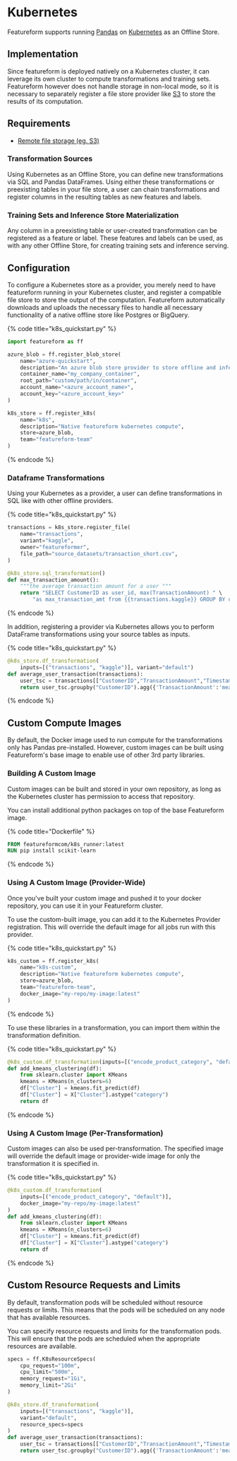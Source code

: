 # Kubernetes

Featureform supports running [Pandas](https://pandas.pydata.org/) on [Kubernetes](https://kubernetes.io/) as an Offline Store.

## Implementation <a href="#implementation" id="implementation"></a>

Since featureform is deployed natively on a Kubernetes cluster, it can leverage its own cluster to compute transformations and training sets. Featureform however does not handle storage in non-local mode, so it is necessary to separately register a file store provider like [S3](s3.md) to store the results of its computation.

## Requirements

* [Remote file storage (eg. S3)](object-and-file-stores)

### Transformation Sources

Using Kubernetes as an Offline Store, you can define new transformations via SQL and Pandas DataFrames. Using either these transformations or preexisting tables in your file store, a user can chain transformations and register columns in the resulting tables as new features and labels.

### Training Sets and Inference Store Materialization

Any column in a preexisting table or user-created transformation can be registered as a feature or label. These features and labels can be used, as with any other Offline Store, for creating training sets and inference serving.

## Configuration <a href="#configuration" id="configuration"></a>

To configure a Kubernetes store as a provider, you merely need to have featureform running in your Kubernetes cluster, and register a compatible file store to store the output of the computation. Featureform automatically downloads and uploads the necessary files to handle all necessary functionality of a native offline store like Postgres or BigQuery.

{% code title="k8s_quickstart.py" %}

```python
import featureform as ff

azure_blob = ff.register_blob_store(
    name="azure-quickstart",
    description="An azure blob store provider to store offline and inference data", # Optional
    container_name="my_company_container",
    root_path="custom/path/in/container",
    account_name="<azure_account_name>",
    account_key="<azure_account_key>"
)

k8s_store = ff.register_k8s(
    name="k8s",
    description="Native featureform kubernetes compute",
    store=azure_blob,
    team="featureform-team"
)
```

{% endcode %}

### Dataframe Transformations

Using your Kubernetes as a provider, a user can define transformations in SQL like with other offline providers.

{% code title="k8s_quickstart.py" %}

```python
transactions = k8s_store.register_file(
    name="transactions",
    variant="kaggle",
    owner="featureformer",
    file_path="source_datasets/transaction_short.csv",
)

@k8s_store.sql_transformation()
def max_transaction_amount():
    """the average transaction amount for a user """
    return "SELECT CustomerID as user_id, max(TransactionAmount) " \
        "as max_transaction_amt from {{transactions.kaggle}} GROUP BY user_id"
```

{% endcode %}

In addition, registering a provider via Kubernetes allows you to perform DataFrame transformations using your source tables as inputs.

{% code title="k8s_quickstart.py" %}

```python
@k8s_store.df_transformation(
    inputs=[("transactions", "kaggle")], variant="default")
def average_user_transaction(transactions):
    user_tsc = transactions[["CustomerID","TransactionAmount","Timestamp"]]
    return user_tsc.groupby("CustomerID").agg({'TransactionAmount':'mean','Timestamp':'max'})
```

{% endcode %}

## Custom Compute Images

By default, the Docker image used to run compute for the transformations only has Pandas pre-installed. However, custom images can be built using Featureform's base image to enable use of other 3rd party libraries.

### Building A Custom Image

Custom images can be built and stored in your own repository, as long as the Kubernetes cluster has permission to access
that repository.

You can install additional python packages on top of the base Featureform image.

{% code title="Dockerfile" %}

```dockerfile
FROM featureformcom/k8s_runner:latest
RUN pip install scikit-learn
```

{% endcode %}

### Using A Custom Image (Provider-Wide)

Once you've built your custom image and pushed it to your docker repository, you can use it in your Featureform cluster.

To use the custom-built image, you can add it to the Kubernetes Provider registration. This will override the default image for all jobs run with this provider.

{% code title="k8s_quickstart.py" %}

```python
k8s_custom = ff.register_k8s(
    name="k8s-custom",
    description="Native featureform kubernetes compute",
    store=azure_blob,
    team="featureform-team",
    docker_image="my-repo/my-image:latest"
)
```

{% endcode %}

To use these libraries in a transformation, you can import them within the transformation definition.

{% code title="k8s_quickstart.py" %}

```python
@k8s_custom.df_transformation(inputs=[("encode_product_category", "default")])
def add_kmeans_clustering(df):
    from sklearn.cluster import KMeans
    kmeans = KMeans(n_clusters=6)
    df["Cluster"] = kmeans.fit_predict(df)
    df["Cluster"] = X["Cluster"].astype("category")
    return df
```

{% endcode %}

### Using A Custom Image (Per-Transformation)

Custom images can also be used per-transformation. The specified image will override the default image or provider-wide
image for only the transformation it is specified in.

{% code title="k8s_quickstart.py" %}

```python
@k8s_custom.df_transformation(
    inputs=[("encode_product_category", "default")],
    docker_image="my-repo/my-image:latest"
)
def add_kmeans_clustering(df):
    from sklearn.cluster import KMeans
    kmeans = KMeans(n_clusters=6)
    df["Cluster"] = kmeans.fit_predict(df)
    df["Cluster"] = X["Cluster"].astype("category")
    return df
```

{% endcode %}

## Custom Resource Requests and Limits

By default, transformation pods will be scheduled without resource requests or limits. This means that the pods will be 
scheduled on any node that has available resources.

You can specify resource requests and limits for the transformation pods. This will ensure that the pods are scheduled
when the appropriate resources are available.

```python
specs = ff.K8sResourceSpecs(
    cpu_request="100m",
    cpu_limit="500m",
    memory_request="1Gi",
    memory_limit="2Gi"
)

@k8s_store.df_transformation(
    inputs=[("transactions", "kaggle")], 
    variant="default", 
    resource_specs=specs
)
def average_user_transaction(transactions):
    user_tsc = transactions[["CustomerID","TransactionAmount","Timestamp"]]
    return user_tsc.groupby("CustomerID").agg({'TransactionAmount':'mean','Timestamp':'max'})
```
